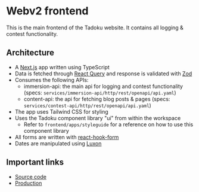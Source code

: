 # Webv2 frontend

This is the main frontend of the Tadoku website. It contains all logging & contest functionality.

## Architecture

- A [Next.js](https://nextjs.org/) app written using TypeScript
- Data is fetched through [React Query](https://tanstack.com/query/latest/docs/framework/react/overview) and response is validated with [Zod](https://zod.dev/)
- Consumes the following APIs:
  - immersion-api: the main api for logging and contest functionality (specs: `services/immersion-api/http/rest/openapi/api.yaml`)
  - content-api: the api for fetching blog posts & pages (specs: `services/contest-api/http/rest/openapi/api.yaml`)
- The app uses Tailwind CSS for styling
- Uses the Tadoku component library "ui" from within the workspace
  - Refer to `frontend/apps/styleguide` for a reference on how to use this component library
- All forms are written with [react-hook-form](https://react-hook-form.com/)
- Dates are manipulated using [Luxon](https://github.com/moment/luxon/)

## Important links

- [Source code](https://github.com/tadoku/tadoku/tree/main/frontend/apps/styleguide)
- [Production](https://tadoku.app/)
